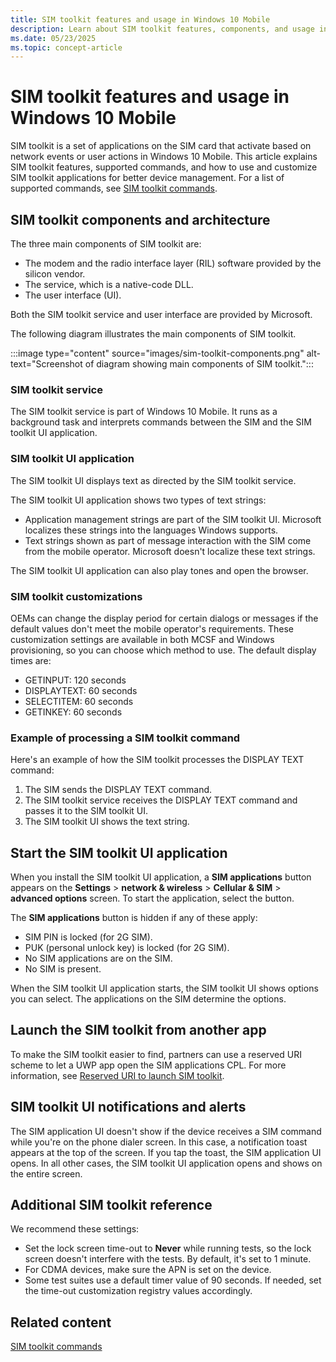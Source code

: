 ```yaml
---
title: SIM toolkit features and usage in Windows 10 Mobile
description: Learn about SIM toolkit features, components, and usage in Windows 10 Mobile. Discover how to use SIM toolkit commands and customize settings.
ms.date: 05/23/2025
ms.topic: concept-article
---
```


# SIM toolkit features and usage in Windows 10 Mobile

SIM toolkit is a set of applications on the SIM card that activate based on network events or user actions in Windows 10 Mobile. This article explains SIM toolkit features, supported commands, and how to use and customize SIM toolkit applications for better device management. For a list of supported commands, see [SIM toolkit commands](sim-toolkit-commands.md).

## SIM toolkit components and architecture

The three main components of SIM toolkit are:

-   The modem and the radio interface layer (RIL) software provided by the silicon vendor.
-   The service, which is a native-code DLL.
-   The user interface (UI).

Both the SIM toolkit service and user interface are provided by Microsoft.

The following diagram illustrates the main components of SIM toolkit.

:::image type="content" source="images/sim-toolkit-components.png" alt-text="Screenshot of diagram showing main components of SIM toolkit.":::

### SIM toolkit service

The SIM toolkit service is part of Windows 10 Mobile. It runs as a background task and interprets commands between the SIM and the SIM toolkit UI application.

### SIM toolkit UI application

The SIM toolkit UI displays text as directed by the SIM toolkit service.

The SIM toolkit UI application shows two types of text strings:

- Application management strings are part of the SIM toolkit UI. Microsoft localizes these strings into the languages Windows supports.
- Text strings shown as part of message interaction with the SIM come from the mobile operator. Microsoft doesn't localize these text strings.

The SIM toolkit UI application can also play tones and open the browser.

### SIM toolkit customizations

OEMs can change the display period for certain dialogs or messages if the default values don't meet the mobile operator's requirements. These customization settings are available in both MCSF and Windows provisioning, so you can choose which method to use. The default display times are:

-   GETINPUT: 120 seconds
-   DISPLAYTEXT: 60 seconds
-   SELECTITEM: 60 seconds
-   GETINKEY: 60 seconds

### Example of processing a SIM toolkit command

Here's an example of how the SIM toolkit processes the DISPLAY TEXT command:

1. The SIM sends the DISPLAY TEXT command.
1. The SIM toolkit service receives the DISPLAY TEXT command and passes it to the SIM toolkit UI.
1. The SIM toolkit UI shows the text string.

## Start the SIM toolkit UI application

When you install the SIM toolkit UI application, a **SIM applications** button appears on the **Settings** > **network & wireless** > **Cellular & SIM** > **advanced options** screen. To start the application, select the button.

The **SIM applications** button is hidden if any of these apply:

- SIM PIN is locked (for 2G SIM).
- PUK (personal unlock key) is locked (for 2G SIM).
- No SIM applications are on the SIM.
- No SIM is present.

When the SIM toolkit UI application starts, the SIM toolkit UI shows options you can select. The applications on the SIM determine the options.

## Launch the SIM toolkit from another app

To make the SIM toolkit easier to find, partners can use a reserved URI scheme to let a UWP app open the SIM applications CPL. For more information, see [Reserved URI to launch SIM toolkit](reserved-uri-to-launch-sim-toolkit.md).

## SIM toolkit UI notifications and alerts

The SIM application UI doesn't show if the device receives a SIM command while you're on the phone dialer screen. In this case, a notification toast appears at the top of the screen. If you tap the toast, the SIM application UI opens. In all other cases, the SIM toolkit UI application opens and shows on the entire screen.

## Additional SIM toolkit reference

We recommend these settings:

- Set the lock screen time-out to **Never** while running tests, so the lock screen doesn't interfere with the tests. By default, it's set to 1 minute.
- For CDMA devices, make sure the APN is set on the device.
- Some test suites use a default timer value of 90 seconds. If needed, set the time-out customization registry values accordingly.

## Related content

[SIM toolkit commands](sim-toolkit-commands.md)



